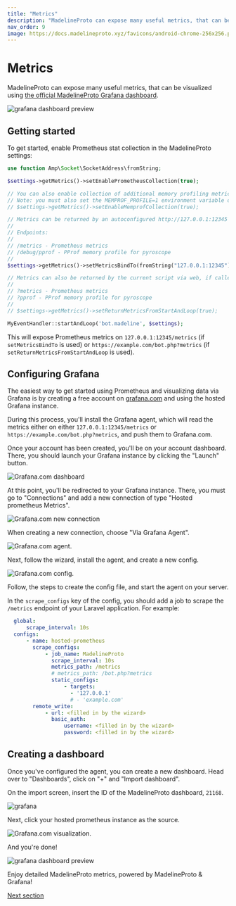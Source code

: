 ```yaml
---
title: "Metrics"
description: "MadelineProto can expose many useful metrics, that can be visualized using the official MadelineProto Grafana dashboard."
nav_order: 9
image: https://docs.madelineproto.xyz/favicons/android-chrome-256x256.png
---
```

# Metrics

MadelineProto can expose many useful metrics, that can be visualized using [the official MadelineProto Grafana dashboard](https://grafana.com/grafana/dashboards/21168-madelineproto/).  

![grafana dashboard preview](https://docs.madelineproto.xyz/grafana.png)

## Getting started

To get started, enable Prometheus stat collection in the MadelineProto settings:

```php
use function Amp\Socket\SocketAddress\fromString;

$settings->getMetrics()->setEnablePrometheusCollection(true);

// You can also enable collection of additional memory profiling metrics.
// Note: you must also set the MEMPROF_PROFILE=1 environment variable or GET parameter.
// $settings->getMetrics()->setEnableMemprofCollection(true);

// Metrics can be returned by an autoconfigured http://127.0.0.1:12345 HTTP server.
//
// Endpoints:
//
// /metrics - Prometheus metrics
// /debug/pprof - PProf memory profile for pyroscope
//
$settings->getMetrics()->setMetricsBindTo(fromString("127.0.0.1:12345"));

// Metrics can also be returned by the current script via web, if called with a specific query string:
//
// ?metrics - Prometheus metrics
// ?pprof - PProf memory profile for pyroscope
//
// $settings->getMetrics()->setReturnMetricsFromStartAndLoop(true);

MyEventHandler::startAndLoop('bot.madeline', $settings);
```

This will expose Prometheus metrics on `127.0.0.1:12345/metrics` (if `setMetricsBindTo` is used) or `https://example.com/bot.php?metrics` (if `setReturnMetricsFromStartAndLoop` is used).  

## Configuring Grafana

The easiest way to get started using Prometheus and visualizing data via Grafana is by creating a free account on [grafana.com](https://grafana.com) and using the hosted Grafana instance.

During this process, you'll install the Grafana agent, which will read the metrics either on either `127.0.0.1:12345/metrics` or `https://example.com/bot.php?metrics`, and push them to Grafana.com.  

Once your account has been created, you'll be on your account dashboard. There, you should launch your Grafana instance by clicking the "Launch" button.

![Grafana.com dashboard](https://spatie.be/docs/laravel-prometheus/v1/images/launch-grafana.jpg)

At this point, you'll be redirected to your Grafana instance. There, you must go to "Connections" and add a new connection of type "Hosted prometheus Metrics".

![Grafana.com new connection](https://spatie.be/docs/laravel-prometheus/v1/images/new-connection.jpg)

When creating a new connection, choose "Via Grafana Agent".

![Grafana.com agent](https://spatie.be/docs/laravel-prometheus/v1/images/grafana-agent.jpg).

Next, follow the wizard, install the agent, and create a new config.

![Grafana.com config](https://spatie.be/docs/laravel-prometheus/v1/images/new-config.jpg).

Follow, the steps to create the config file, and start the agent on your server. 

In the `scrape_configs` key of the config, you should add a job to scrape the `/metrics` endpoint of your Laravel application. For example:

```yaml
  global:
      scrape_interval: 10s
  configs:
      - name: hosted-prometheus
        scrape_configs:
            - job_name: MadelineProto
              scrape_interval: 10s
              metrics_path: /metrics
              # metrics_path: /bot.php?metrics
              static_configs:
                  - targets:
                    - '127.0.0.1'
                    # - 'example.com'
        remote_write:
            - url: <filled in by the wizard>
              basic_auth:
                  username: <filled in by the wizard>
                  password: <filled in by the wizard>
```

## Creating a dashboard

Once you've configured the agent, you can create a new dashboard. Head over to "Dashboards", click on "+" and "Import dashboard".

On the import screen, insert the ID of the MadelineProto dashboard, `21168`.  

![grafana](https://docs.madelineproto.xyz/grafana_import.png)

Next, click your hosted prometheus instance as the source.

![Grafana.com visualization](https://spatie.be/docs/laravel-prometheus/v1/images/prometheus-source.jpg).

And you're done!

![grafana dashboard preview](https://docs.madelineproto.xyz/grafana.png)

Enjoy detailed MadelineProto metrics, powered by MadelineProto & Grafana!

<a href="https://docs.madelineproto.xyz/docs/INSTALLATION.html">Next section</a>